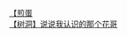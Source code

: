 [【煎蛋](http://tieba.baidu.com/p/3814963906?see_lz=1&pn=)   
[【树洞】说说我认识的那个花哥](http://tieba.baidu.com/p/3814692908?see_lz=1&pn=)   

